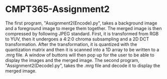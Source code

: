 # CMPT365-Assignment2

The first program, "Assignment2(Encode).py", takes a background image and a foreground image to merge them together. The merged image is then compressed by following JPEG standard. First, it is transformed from RGB to YUV, then it undergoes a 4:2:0 chroma subsampling and a 2D DCT transformation. After the transformation, it is quantized with the quantization matrix and then it is scanned into a 1D array to be written to a .mrg file. A window of buttons will then pop up for the user to be able to display the images and the merged image. The second program, "Assignment2(Decode).py", takes the .mrg file and decode it to display the merged image.
